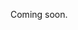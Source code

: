 Coming soon.

<!-- 
  @todo 
  Explain that it is currently not supported to mark a place as sold out, as the status is top-level and a place can only be sold out for a specific moment/day and this is currently not possible. 
-->